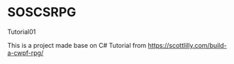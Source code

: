 # SOSCSRPG
Tutorial01

This is a project made base on C# Tutorial from 
https://scottlilly.com/build-a-cwpf-rpg/
